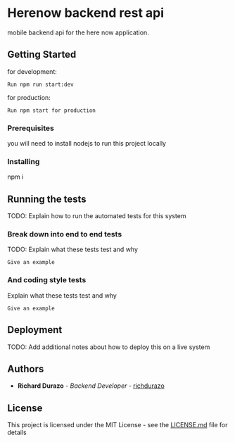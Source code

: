 # Herenow backend rest api

mobile backend api for the here now application. 

## Getting Started

for development:
```
Run npm run start:dev 
```
for production:

```
Run npm start for production
```


### Prerequisites

you will need to install nodejs to run this project locally


### Installing

npm i


## Running the tests

TODO: Explain how to run the automated tests for this system

### Break down into end to end tests

TODO: Explain what these tests test and why

```
Give an example
```

### And coding style tests

Explain what these tests test and why

```
Give an example
```

## Deployment

TODO:
Add additional notes about how to deploy this on a live system


## Authors

* **Richard Durazo** - *Backend Developer* - [richdurazo](https://github.com/richdurazo)


## License

This project is licensed under the MIT License - see the [LICENSE.md](LICENSE.md) file for details

